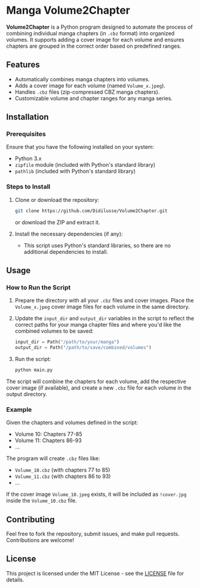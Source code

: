 # Manga Volume2Chapter

**Volume2Chapter** is a Python program designed to automate the process of combining individual manga chapters (in `.cbz` format) into organized volumes. It supports adding a cover image for each volume and ensures chapters are grouped in the correct order based on predefined ranges.

## Features
- Automatically combines manga chapters into volumes.
- Adds a cover image for each volume (named `Volume_x.jpeg`).
- Handles `.cbz` files (zip-compressed CBZ manga chapters).
- Customizable volume and chapter ranges for any manga series.

## Installation

### Prerequisites
Ensure that you have the following installed on your system:
- Python 3.x
- `zipfile` module (included with Python's standard library)
- `pathlib` (included with Python's standard library)

### Steps to Install

1. Clone or download the repository:
    ```bash
    git clone https://github.com/Didilusse/Volume2Chapter.git
    ```
    or download the ZIP and extract it.

2. Install the necessary dependencies (if any):
    - This script uses Python's standard libraries, so there are no additional dependencies to install.

## Usage
### How to Run the Script

1. Prepare the directory with all your `.cbz` files and cover images. Place the `Volume_x.jpeg` cover image files for each volume in the same directory.

2. Update the `input_dir` and `output_dir` variables in the script to reflect the correct paths for your manga chapter files and where you'd like the combined volumes to be saved:
    ```python
    input_dir = Path("/path/to/your/manga")
    output_dir = Path("/path/to/save/combined/volumes")
    ```

3. Run the script:
    ```bash
    python main.py
    ```

The script will combine the chapters for each volume, add the respective cover image (if available), and create a new `.cbz` file for each volume in the output directory.

### Example

Given the chapters and volumes defined in the script:

- Volume 10: Chapters 77-85
- Volume 11: Chapters 86-93
- ...

The program will create `.cbz` files like:

- `Volume_10.cbz` (with chapters 77 to 85)
- `Volume_11.cbz` (with chapters 86 to 93)
- ...

If the cover image `Volume_10.jpeg` exists, it will be included as `!cover.jpg` inside the `Volume_10.cbz` file.

## Contributing

Feel free to fork the repository, submit issues, and make pull requests. Contributions are welcome!

## License

This project is licensed under the MIT License - see the [LICENSE](LICENSE) file for details.

